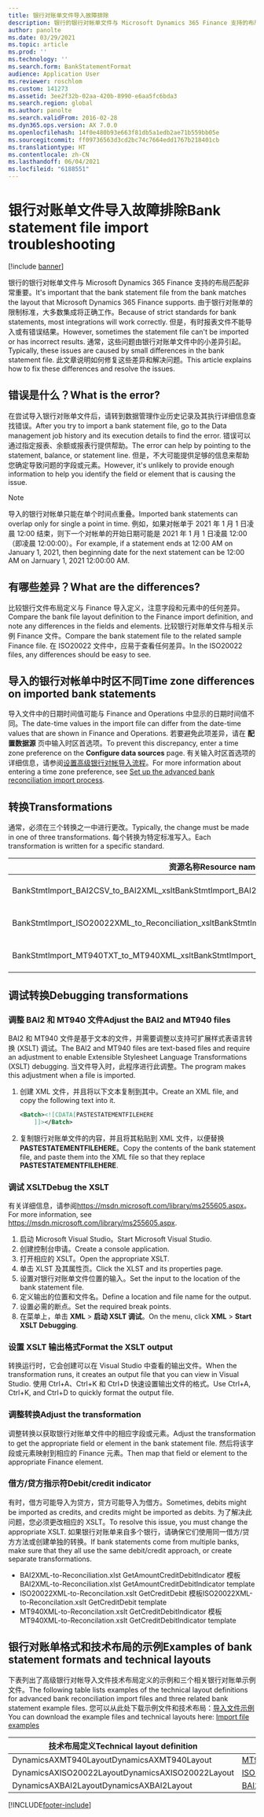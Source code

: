 ```yaml
---
title: 银行对账单文件导入故障排除
description: 银行的银行对帐单文件与 Microsoft Dynamics 365 Finance 支持的布局匹配非常重要。 由于银行对账单的限制标准，大多数集成将正确工作。 但是，有时报表文件不能导入或有错误结果。 通常，这些问题由银行对账单文件中的小差异引起。 此文章说明如何修复这些差异和解决问题。
author: panolte
ms.date: 03/29/2021
ms.topic: article
ms.prod: ''
ms.technology: ''
ms.search.form: BankStatementFormat
audience: Application User
ms.reviewer: roschlom
ms.custom: 141273
ms.assetid: 3ee2f32b-02aa-420b-8990-e6aa5fc6bda3
ms.search.region: global
ms.author: panolte
ms.search.validFrom: 2016-02-28
ms.dyn365.ops.version: AX 7.0.0
ms.openlocfilehash: 14f0e480b93e663f81db5a1edb2ae71b559bb05e
ms.sourcegitcommit: ff09736563d3cd2bc74c7664edd1767b218401cb
ms.translationtype: HT
ms.contentlocale: zh-CN
ms.lasthandoff: 06/04/2021
ms.locfileid: "6188551"
---
```

# <a name="bank-statement-file-import-troubleshooting"></a><span data-ttu-id="3ec6b-107">银行对账单文件导入故障排除</span><span class="sxs-lookup"><span data-stu-id="3ec6b-107">Bank statement file import troubleshooting</span></span>

[!include [banner](../includes/banner.md)]

<span data-ttu-id="3ec6b-108">银行的银行对帐单文件与 Microsoft Dynamics 365 Finance 支持的布局匹配非常重要。</span><span class="sxs-lookup"><span data-stu-id="3ec6b-108">It's important that the bank statement file from the bank matches the layout that Microsoft Dynamics 365 Finance supports.</span></span> <span data-ttu-id="3ec6b-109">由于银行对账单的限制标准，大多数集成将正确工作。</span><span class="sxs-lookup"><span data-stu-id="3ec6b-109">Because of strict standards for bank statements, most integrations will work correctly.</span></span> <span data-ttu-id="3ec6b-110">但是，有时报表文件不能导入或有错误结果。</span><span class="sxs-lookup"><span data-stu-id="3ec6b-110">However, sometimes the statement file can't be imported or has incorrect results.</span></span> <span data-ttu-id="3ec6b-111">通常，这些问题由银行对账单文件中的小差异引起。</span><span class="sxs-lookup"><span data-stu-id="3ec6b-111">Typically, these issues are caused by small differences in the bank statement file.</span></span> <span data-ttu-id="3ec6b-112">此文章说明如何修复这些差异和解决问题。</span><span class="sxs-lookup"><span data-stu-id="3ec6b-112">This article explains how to fix these differences and resolve the issues.</span></span>

## <a name="what-is-the-error"></a><span data-ttu-id="3ec6b-113">错误是什么？</span><span class="sxs-lookup"><span data-stu-id="3ec6b-113">What is the error?</span></span>

<span data-ttu-id="3ec6b-114">在尝试导入银行对账单文件后，请转到数据管理作业历史记录及其执行详细信息查找错误。</span><span class="sxs-lookup"><span data-stu-id="3ec6b-114">After you try to import a bank statement file, go to the Data management job history and its execution details to find the error.</span></span> <span data-ttu-id="3ec6b-115">错误可以通过指定报表、余额或报表行提供帮助。</span><span class="sxs-lookup"><span data-stu-id="3ec6b-115">The error can help by pointing to the statement, balance, or statement line.</span></span> <span data-ttu-id="3ec6b-116">但是，不大可能提供足够的信息来帮助您确定导致问题的字段或元素。</span><span class="sxs-lookup"><span data-stu-id="3ec6b-116">However, it's unlikely to provide enough information to help you identify the field or element that is causing the issue.</span></span>

> [!NOTE]
> <span data-ttu-id="3ec6b-117">导入的银行对帐单只能在单个时间点重叠。</span><span class="sxs-lookup"><span data-stu-id="3ec6b-117">Imported bank statements can overlap only for single a point in time.</span></span>  <span data-ttu-id="3ec6b-118">例如，如果对帐单于 2021 年 1 月 1 日凌晨 12:00 结束，则下一个对帐单的开始日期可能是 2021 年 1 月 1 日凌晨 12:00（即凌晨 12:00:00）。</span><span class="sxs-lookup"><span data-stu-id="3ec6b-118">For example, if a statement ends at 12:00 AM on January 1, 2021, then beginning date for the next statement can be 12:00 AM on Jarnuary 1, 2021 12:00:00 AM.</span></span>

## <a name="what-are-the-differences"></a><span data-ttu-id="3ec6b-119">有哪些差异？</span><span class="sxs-lookup"><span data-stu-id="3ec6b-119">What are the differences?</span></span>
<span data-ttu-id="3ec6b-120">比较银行文件布局定义与 Finance 导入定义，注意字段和元素中的任何差异。</span><span class="sxs-lookup"><span data-stu-id="3ec6b-120">Compare the bank file layout definition to the Finance import definition, and note any differences in the fields and elements.</span></span> <span data-ttu-id="3ec6b-121">比较银行对账单文件与相关示例 Finance 文件。</span><span class="sxs-lookup"><span data-stu-id="3ec6b-121">Compare the bank statement file to the related sample Finance file.</span></span> <span data-ttu-id="3ec6b-122">在 ISO20022 文件中，应易于查看任何差异。</span><span class="sxs-lookup"><span data-stu-id="3ec6b-122">In the ISO20022 files, any differences should be easy to see.</span></span>

## <a name="time-zone-differences-on-imported-bank-statements"></a><span data-ttu-id="3ec6b-123">导入的银行对帐单中时区不同</span><span class="sxs-lookup"><span data-stu-id="3ec6b-123">Time zone differences on imported bank statements</span></span>
<span data-ttu-id="3ec6b-124">导入文件中的日期时间值可能与 Finance and Operations 中显示的日期时间值不同。</span><span class="sxs-lookup"><span data-stu-id="3ec6b-124">The date-time values in the import file can differ from the date-time values that are shown in Finance and Operations.</span></span> <span data-ttu-id="3ec6b-125">若要避免此项差异，请在 **配置数据源** 页中输入时区首选项。</span><span class="sxs-lookup"><span data-stu-id="3ec6b-125">To prevent this discrepancy, enter a time zone preference on the **Configure data sources** page.</span></span> <span data-ttu-id="3ec6b-126">有关输入时区首选项的详细信息，请参阅[设置高级银行对帐导入流程](set-up-advanced-bank-reconciliation-import-process.md)。</span><span class="sxs-lookup"><span data-stu-id="3ec6b-126">For more information about entering a time zone preference, see [Set up the advanced bank reconciliation import process](set-up-advanced-bank-reconciliation-import-process.md).</span></span>

## <a name="transformations"></a><span data-ttu-id="3ec6b-127">转换</span><span class="sxs-lookup"><span data-stu-id="3ec6b-127">Transformations</span></span>
<span data-ttu-id="3ec6b-128">通常，必须在三个转换之一中进行更改。</span><span class="sxs-lookup"><span data-stu-id="3ec6b-128">Typically, the change must be made in one of three transformations.</span></span> <span data-ttu-id="3ec6b-129">每个转换为特定标准写入。</span><span class="sxs-lookup"><span data-stu-id="3ec6b-129">Each transformation is written for a specific standard.</span></span>

| <span data-ttu-id="3ec6b-130">资源名称</span><span class="sxs-lookup"><span data-stu-id="3ec6b-130">Resource name</span></span>                                         | <span data-ttu-id="3ec6b-131">文件名</span><span class="sxs-lookup"><span data-stu-id="3ec6b-131">File name</span></span>                          |
|-------------------------------------------------------|------------------------------------|
| <span data-ttu-id="3ec6b-132">BankStmtImport\_BAI2CSV\_to\_BAI2XML\_xslt</span><span class="sxs-lookup"><span data-stu-id="3ec6b-132">BankStmtImport\_BAI2CSV\_to\_BAI2XML\_xslt</span></span>            | <span data-ttu-id="3ec6b-133">BAI2CSV-to-BAI2XML.xslt</span><span class="sxs-lookup"><span data-stu-id="3ec6b-133">BAI2CSV-to-BAI2XML.xslt</span></span>            |
| <span data-ttu-id="3ec6b-134">BankStmtImport\_ISO20022XML\_to\_Reconciliation\_xslt</span><span class="sxs-lookup"><span data-stu-id="3ec6b-134">BankStmtImport\_ISO20022XML\_to\_Reconciliation\_xslt</span></span> | <span data-ttu-id="3ec6b-135">ISO20022XML-to-Reconciliation.xslt</span><span class="sxs-lookup"><span data-stu-id="3ec6b-135">ISO20022XML-to-Reconciliation.xslt</span></span> |
| <span data-ttu-id="3ec6b-136">BankStmtImport\_MT940TXT\_to\_MT940XML\_xslt</span><span class="sxs-lookup"><span data-stu-id="3ec6b-136">BankStmtImport\_MT940TXT\_to\_MT940XML\_xslt</span></span>          | <span data-ttu-id="3ec6b-137">MT940TXT-to-MT940XML.xslt</span><span class="sxs-lookup"><span data-stu-id="3ec6b-137">MT940TXT-to-MT940XML.xslt</span></span>          |

## <a name="debugging-transformations"></a><span data-ttu-id="3ec6b-138">调试转换</span><span class="sxs-lookup"><span data-stu-id="3ec6b-138">Debugging transformations</span></span>
### <a name="adjust-the-bai2-and-mt940-files"></a><span data-ttu-id="3ec6b-139">调整 BAI2 和 MT940 文件</span><span class="sxs-lookup"><span data-stu-id="3ec6b-139">Adjust the BAI2 and MT940 files</span></span>

<span data-ttu-id="3ec6b-140">BAI2 和 MT940 文件是基于文本的文件，并需要调整以支持可扩展样式表语言转换 (XSLT) 调试。</span><span class="sxs-lookup"><span data-stu-id="3ec6b-140">The BAI2 and MT940 files are text-based files and require an adjustment to enable Extensible Stylesheet Language Transformations (XSLT) debugging.</span></span> <span data-ttu-id="3ec6b-141">当文件导入时，此程序进行此调整。</span><span class="sxs-lookup"><span data-stu-id="3ec6b-141">The program makes this adjustment when a file is imported.</span></span>

1.  <span data-ttu-id="3ec6b-142">创建 XML 文件，并且将以下文本复制到其中。</span><span class="sxs-lookup"><span data-stu-id="3ec6b-142">Create an XML file, and copy the following text into it.</span></span>

    ```xml
    <Batch><![CDATA[PASTESTATEMENTFILEHERE
        ]]></Batch>
    ```
    
2.  <span data-ttu-id="3ec6b-143">复制银行对账单文件的内容，并且将其粘贴到 XML 文件，以便替换 **PASTESTATEMENTFILEHERE**。</span><span class="sxs-lookup"><span data-stu-id="3ec6b-143">Copy the contents of the bank statement file, and paste them into the XML file so that they replace **PASTESTATEMENTFILEHERE**.</span></span>

### <a name="debug-the-xslt"></a><span data-ttu-id="3ec6b-144">调试 XSLT</span><span class="sxs-lookup"><span data-stu-id="3ec6b-144">Debug the XSLT</span></span>

<span data-ttu-id="3ec6b-145">有关详细信息，请参阅<https://msdn.microsoft.com/library/ms255605.aspx>。</span><span class="sxs-lookup"><span data-stu-id="3ec6b-145">For more information, see <https://msdn.microsoft.com/library/ms255605.aspx>.</span></span>

1.  <span data-ttu-id="3ec6b-146">启动 Microsoft Visual Studio。</span><span class="sxs-lookup"><span data-stu-id="3ec6b-146">Start Microsoft Visual Studio.</span></span>
2.  <span data-ttu-id="3ec6b-147">创建控制台申请。</span><span class="sxs-lookup"><span data-stu-id="3ec6b-147">Create a console application.</span></span>
3.  <span data-ttu-id="3ec6b-148">打开相应的 XSLT。</span><span class="sxs-lookup"><span data-stu-id="3ec6b-148">Open the appropriate XSLT.</span></span>
4.  <span data-ttu-id="3ec6b-149">单击 XLST 及其属性页。</span><span class="sxs-lookup"><span data-stu-id="3ec6b-149">Click the XLST and its properties page.</span></span>
5.  <span data-ttu-id="3ec6b-150">设置对银行对账单文件位置的输入。</span><span class="sxs-lookup"><span data-stu-id="3ec6b-150">Set the input to the location of the bank statement file.</span></span>
6.  <span data-ttu-id="3ec6b-151">定义输出的位置和文件名。</span><span class="sxs-lookup"><span data-stu-id="3ec6b-151">Define a location and file name for the output.</span></span>
7.  <span data-ttu-id="3ec6b-152">设置必需的断点。</span><span class="sxs-lookup"><span data-stu-id="3ec6b-152">Set the required break points.</span></span>
8.  <span data-ttu-id="3ec6b-153">在菜单上，单击 **XML** &gt; **启动 XSLT 调试**。</span><span class="sxs-lookup"><span data-stu-id="3ec6b-153">On the menu, click **XML** &gt; **Start XSLT Debugging**.</span></span>

### <a name="format-the-xslt-output"></a><span data-ttu-id="3ec6b-154">设置 XSLT 输出格式</span><span class="sxs-lookup"><span data-stu-id="3ec6b-154">Format the XSLT output</span></span>

<span data-ttu-id="3ec6b-155">转换运行时，它会创建可以在 Visual Studio 中查看的输出文件。</span><span class="sxs-lookup"><span data-stu-id="3ec6b-155">When the transformation runs, it creates an output file that you can view in Visual Studio.</span></span> <span data-ttu-id="3ec6b-156">使用 Ctrl+A、Ctrl+K 和 Ctrl+D 快速设置输出文件的格式。</span><span class="sxs-lookup"><span data-stu-id="3ec6b-156">Use Ctrl+A, Ctrl+K, and Ctrl+D to quickly format the output file.</span></span>

### <a name="adjust-the-transformation"></a><span data-ttu-id="3ec6b-157">调整转换</span><span class="sxs-lookup"><span data-stu-id="3ec6b-157">Adjust the transformation</span></span>

<span data-ttu-id="3ec6b-158">调整转换以获取银行对账单文件中的相应字段或元素。</span><span class="sxs-lookup"><span data-stu-id="3ec6b-158">Adjust the transformation to get the appropriate field or element in the bank statement file.</span></span> <span data-ttu-id="3ec6b-159">然后将该字段或元素映射到相应的 Finance 元素。</span><span class="sxs-lookup"><span data-stu-id="3ec6b-159">Then map that field or element to the appropriate Finance element.</span></span>

### <a name="debitcredit-indicator"></a><span data-ttu-id="3ec6b-160">借方/贷方指示符</span><span class="sxs-lookup"><span data-stu-id="3ec6b-160">Debit/credit indicator</span></span>

<span data-ttu-id="3ec6b-161">有时，借方可能导入为贷方，贷方可能导入为借方。</span><span class="sxs-lookup"><span data-stu-id="3ec6b-161">Sometimes, debits might be imported as credits, and credits might be imported as debits.</span></span> <span data-ttu-id="3ec6b-162">为了解决此问题，您必须更改相应的 XSLT。</span><span class="sxs-lookup"><span data-stu-id="3ec6b-162">To resolve this issue, you must change the appropriate XSLT.</span></span> <span data-ttu-id="3ec6b-163">如果银行对账单来自多个银行，请确保它们使用同一借方/贷方方法或创建单独的转换。</span><span class="sxs-lookup"><span data-stu-id="3ec6b-163">If bank statements come from multiple banks, make sure that they all use the same debit/credit approach, or create separate transformations.</span></span>

-   <span data-ttu-id="3ec6b-164">BAI2XML-to-Reconciliation.xlst GetAmountCreditDebitIndicator 模板</span><span class="sxs-lookup"><span data-stu-id="3ec6b-164">BAI2XML-to-Reconciliation.xlst GetAmountCreditDebitIndicator template</span></span>
-   <span data-ttu-id="3ec6b-165">ISO20022XML-to-Reconcilation.xslt GetCreditDebit 模板</span><span class="sxs-lookup"><span data-stu-id="3ec6b-165">ISO20022XML-to-Reconcilation.xslt GetCreditDebit template</span></span>
-   <span data-ttu-id="3ec6b-166">MT940XML-to-Reconcilation.xslt GetCreditDebitIndicator 模板</span><span class="sxs-lookup"><span data-stu-id="3ec6b-166">MT940XML-to-Reconcilation.xslt GetCreditDebitIndicator template</span></span>

## <a name="examples-of-bank-statement-formats-and-technical-layouts"></a><span data-ttu-id="3ec6b-167">银行对账单格式和技术布局的示例</span><span class="sxs-lookup"><span data-stu-id="3ec6b-167">Examples of bank statement formats and technical layouts</span></span>
<span data-ttu-id="3ec6b-168">下表列出了高级银行对帐导入文件技术布局定义的示例和三个相关银行对账单示例文件。</span><span class="sxs-lookup"><span data-stu-id="3ec6b-168">The following table lists examples of the technical layout definitions for advanced bank reconciliation import files and three related bank statement example files.</span></span> <span data-ttu-id="3ec6b-169">您可以从此处下载示例文件和技术布局：[导入文件示例](//download.microsoft.com/download/8/e/c/8ec8d2d0-eb8c-41fb-ad8c-f01a4d670a44/Dynamics365FinanceAdvancedBankStatementLayouts.xlsx)</span><span class="sxs-lookup"><span data-stu-id="3ec6b-169">You can download the example files and technical layouts here: [Import file examples](//download.microsoft.com/download/8/e/c/8ec8d2d0-eb8c-41fb-ad8c-f01a4d670a44/Dynamics365FinanceAdvancedBankStatementLayouts.xlsx)</span></span>  

| <span data-ttu-id="3ec6b-170">技术布局定义</span><span class="sxs-lookup"><span data-stu-id="3ec6b-170">Technical layout definition</span></span>                             | <span data-ttu-id="3ec6b-171">银行对账单示例文件</span><span class="sxs-lookup"><span data-stu-id="3ec6b-171">Bank statement example file</span></span>          |
|---------------------------------------------------------|--------------------------------------|
| <span data-ttu-id="3ec6b-172">DynamicsAXMT940Layout</span><span class="sxs-lookup"><span data-stu-id="3ec6b-172">DynamicsAXMT940Layout</span></span>                                   | [<span data-ttu-id="3ec6b-173">MT940StatementExample</span><span class="sxs-lookup"><span data-stu-id="3ec6b-173">MT940StatementExample</span></span>](//download.microsoft.com/download/2/d/c/2dcc4e55-ddc8-4a74-b79c-250fae201c3c/mt940StatementExample.txt)                |
| <span data-ttu-id="3ec6b-174">DynamicsAXISO20022Layout</span><span class="sxs-lookup"><span data-stu-id="3ec6b-174">DynamicsAXISO20022Layout</span></span>                                | [<span data-ttu-id="3ec6b-175">ISO20022StatementExample</span><span class="sxs-lookup"><span data-stu-id="3ec6b-175">ISO20022StatementExample</span></span>](https://nam06.safelinks.protection.outlook.com/?url=https%3A%2F%2Fdownload.microsoft.com%2Fdownload%2F1%2F5%2F5%2F155d84ed-c250-48f3-b0b1-c5a431e7855b%2FISO20022-MultipleStatements.xml&data=04%7C01%7CRobert.Schlomann%40microsoft.com%7C30d0c233cb6546547d0a08d8f4965edc%7C72f988bf86f141af91ab2d7cd011db47%7C1%7C0%7C637528273956712775%7CUnknown%7CTWFpbGZsb3d8eyJWIjoiMC4wLjAwMDAiLCJQIjoiV2luMzIiLCJBTiI6Ik1haWwiLCJXVCI6Mn0%3D%7C1000&sdata=3VzvLZK%2BO8PjuI7XVdC6rD2j3nUJfteo7zFp%2B1s9BwM%3D&reserved=0)             |
| <span data-ttu-id="3ec6b-176">DynamicsAXBAI2Layout</span><span class="sxs-lookup"><span data-stu-id="3ec6b-176">DynamicsAXBAI2Layout</span></span>                                    | [<span data-ttu-id="3ec6b-177">BAI2StatementExample</span><span class="sxs-lookup"><span data-stu-id="3ec6b-177">BAI2StatementExample</span></span>](//download.microsoft.com/download/1/1/6/11693f57-bfc1-4993-a274-5fb978be70fa/BAI2StatementExample.txt)                 |







[!INCLUDE[footer-include](../../includes/footer-banner.md)]
